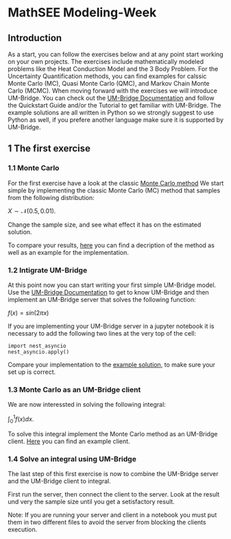# MathSEE Modeling-Week

## Introduction 
As a start, you can follow the exercises below and at any point start working on your own projects. 
The exercises include mathematically modeled problems like the Heat Conduction Model and the 3 Body Problem. For the Uncertainty Quantification methods, you can find examples for calssic Monte Carlo (MC), Quasi Monte Carlo (QMC), and Markov Chain Monte Carlo (MCMC). 
When moving forward with the exercises we will introduce UM-Bridge. You can check out the [UM-Bridge Documentation](https://um-bridge-benchmarks.readthedocs.io/en/docs/index.html) and follow the Quickstart Guide and/or the Tutorial to get familiar with UM-Bridge.
The example solutions are all written in Python so we strongly suggest to use Python as well, if you prefere another language make sure it is supported by UM-Bridge.  

## 1 The first exercise
### 1.1 Monte Carlo
For the first exercise have a look at the classic [Monte Carlo method](UQ/MC.ipynb)
We start simple by implementing the classic Monte Carlo (MC) method that samples from the following distribution:

$X\sim \mathcal{N}(0.5, 0.01)$.

Change the sample size, and see what effect it has on the estimated solution. 

To compare your results, [here](UQ/MC_1.1.ipynb) you can find a decription of the method as well as an example for the implementation. 

### 1.2 Intigrate UM-Bridge
At this point now you can start writing your first simple UM-Bridge model. Use the [UM-Bridge Documentation](https://um-bridge-benchmarks.readthedocs.io/en/docs/index.html) to get to know UM-Bridge and then implement an UM-Bridge server that solves the following function:

$f(x) = sin(2\pi x)$

If you are implementing your UM-Bridge server in a jupyter notebook it is necessary to add the following two lines at the very top of the cell:

```
import nest_asyncio
nest_asyncio.apply()
```

Compare your implementation to the [example solution](UQ/MC_1.2.ipynb), to make sure your set up is correct.

### 1.3 Monte Carlo as an UM-Bridge client
We are now interessted in solving the following integral:

$\int^{1}_{0}f(x)dx$.

To solve this integral implement the Monte Carlo method as an UM-Bridge client. [Here](UQ/MC_1.3.ipynb) you can find an example client.

### 1.4 Solve an integral using UM-Bridge
The last step of this first exercise is now to combine the UM-Bridge server and the UM-Bridge client to integral. 

First run the server, then connect the client to the server. Look at the result und very the sample size until you get a setisfactory result. 

Note: If you are running your server and client in a notebook you must put them in two different files to avoid the server from blocking the clients execution.







